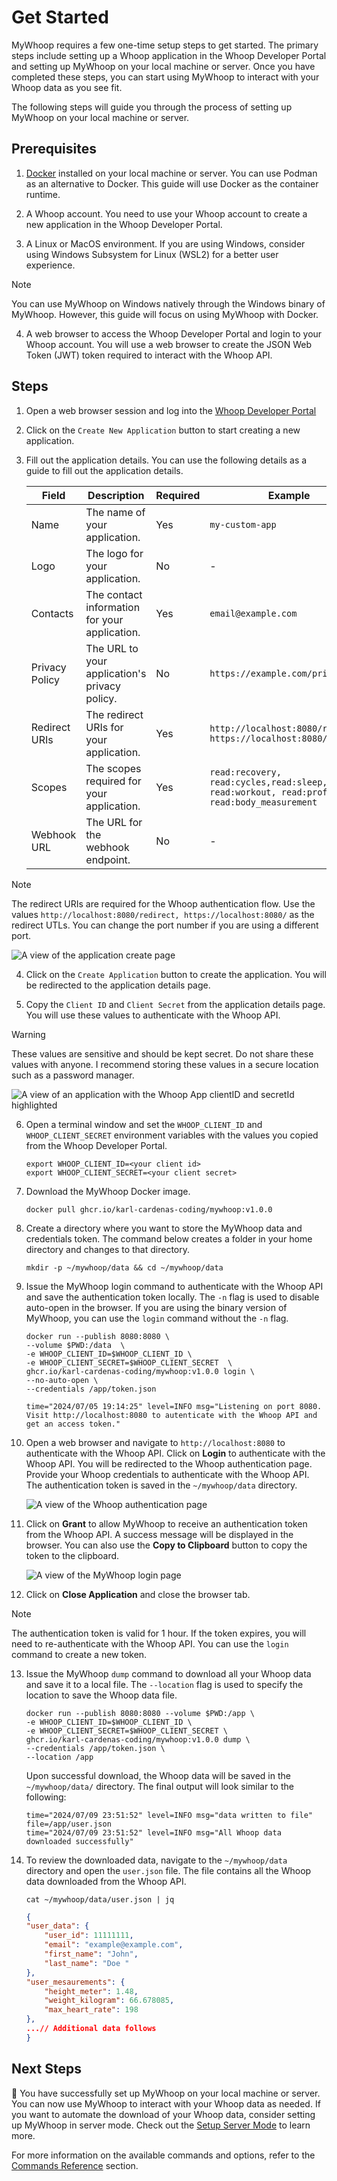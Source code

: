 # Get Started

MyWhoop requires a few one-time setup steps to get started. The primary steps include setting up a Whoop application in the Whoop Developer Portal and setting up MyWhoop on your local machine or server. Once you have completed these steps, you can start using MyWhoop to interact with your Whoop data as you see fit.


The following steps will guide you through the process of setting up MyWhoop on your local machine or server.

## Prerequisites

1. [Docker](https://docs.docker.com/get-docker/) installed on your local machine or server. You can use Podman as an alternative to Docker. This guide will use Docker as the container runtime.

2. A Whoop account. You need to use your Whoop account to create a new application in the Whoop Developer Portal.

3. A Linux or MacOS environment. If you are using Windows, consider using Windows Subsystem for Linux (WSL2) for a better user experience. 

> [!NOTE]
> You can use MyWhoop on Windows natively through the Windows binary of MyWhoop. However, this guide will focus on using MyWhoop with Docker.    

4. A web browser to access the Whoop Developer Portal and login to your Whoop account. You will use a web browser to create the JSON Web Token (JWT) token required to interact with the Whoop API.


## Steps 

1. Open a web browser session and log into the [Whoop Developer Portal](https://developer-dashboard.whoop.com/login) 


2. Click on the `Create New Application` button to start creating a new application.


3. Fill out the application details. You can use the following details as a guide to fill out the application details.


    | Field | Description | Required | Example |
    |---|----|---|--|
    | Name | The name of your application. | Yes | `my-custom-app` |
    | Logo | The logo for your application. | No | - |
    | Contacts | The contact information for your application. | Yes | `email@example.com` |
    | Privacy Policy | The URL to your application's privacy policy. | No | `https://example.com/privacy` |
    | Redirect URIs | The redirect URIs for your application. | Yes | `http://localhost:8080/redirect, https://localhost:8080/redirect` |
    | Scopes | The scopes required for your application. | Yes | `read:recovery, read:cycles,read:sleep, read:workout, read:profile, read:body_measurement` |
    | Webhook URL| The URL for the webhook endpoint. | No | - |

> [!NOTE]
> The redirect URIs are required for the Whoop authentication flow.  Use the values `http://localhost:8080/redirect, https://localhost:8080/` as the redirect UTLs. You can change the port number if you are using a different port.

![A view of the application create page](../static/images/tutorial_1.png)


4. Click on the `Create Application` button to create the application. You will be redirected to the application details page.

5. Copy the `Client ID` and `Client Secret` from the application details page. You will use these values to authenticate with the Whoop API. 

> [!WARNING]
> These values are sensitive and should be kept secret. Do not share these values with anyone. I recommend storing these values in a secure location such as a password manager.


![A view of an application with the Whoop App clientID and secretId highlighted](../static/images/tutorial_2.png)

6. Open a terminal window and set the `WHOOP_CLIENT_ID` and `WHOOP_CLIENT_SECRET` environment variables with the values you copied from the Whoop Developer Portal.


    ```shell
    export WHOOP_CLIENT_ID=<your client id>
    export WHOOP_CLIENT_SECRET=<your client secret>
    ```

7. Download the MyWhoop Docker image.

    ```shell
    docker pull ghcr.io/karl-cardenas-coding/mywhoop:v1.0.0
    ```

8. Create a directory where you want to store the MyWhoop data and credentials token. The command below creates a folder in your home directory and changes to that directory.
    
    ```shell
    mkdir -p ~/mywhoop/data && cd ~/mywhoop/data
    ```

9. Issue the MyWhoop login command to authenticate with the Whoop API and save the authentication token locally. The `-n` flag is used to disable auto-open in the browser.  If you are using the binary version of MyWhoop, you can use the `login` command without the `-n` flag.

    ```shell
    docker run --publish 8080:8080 \
    --volume $PWD:/data  \
    -e WHOOP_CLIENT_ID=$WHOOP_CLIENT_ID \
    -e WHOOP_CLIENT_SECRET=$WHOOP_CLIENT_SECRET  \
    ghcr.io/karl-cardenas-coding/mywhoop:v1.0.0 login \
    --no-auto-open \
    --credentials /app/token.json
    ```

    ```
    time="2024/07/05 19:14:25" level=INFO msg="Listening on port 8080. Visit http://localhost:8080 to autenticate with the Whoop API and get an access token."
    ```

10. Open a web browser and navigate to `http://localhost:8080` to authenticate with the Whoop API. Click on **Login** to authenticate with the Whoop API. You will be redirected to the Whoop authentication page. Provide your Whoop credentials to authenticate with the Whoop API. The authentication token is saved in the `~/mywhoop/data` directory.

    ![A view of the Whoop authentication page](../static/images/tutorial_3.png)

11. Click on **Grant** to allow MyWhoop to receive an authentication token from the Whoop API. A success message will be displayed in the browser. You can also use the **Copy to Clipboard** button to copy the token to the clipboard.

    ![A view of the MyWhoop login page](../static/images/tutorial_4.png)
    
12. Click on **Close Application** and close the browser tab. 

> [!NOTE]
> The authentication token is valid for 1 hour. If the token expires, you will need to re-authenticate with the Whoop API. You can use the `login` command to create a new token. 


13. Issue the MyWhoop `dump` command to download all your Whoop data and save it to a local file. The `--location` flag is used to specify the location to save the Whoop data file. 

    ```shell
    docker run --publish 8080:8080 --volume $PWD:/app \
    -e WHOOP_CLIENT_ID=$WHOOP_CLIENT_ID \
    -e WHOOP_CLIENT_SECRET=$WHOOP_CLIENT_SECRET \
    ghcr.io/karl-cardenas-coding/mywhoop:v1.0.0 dump \
    --credentials /app/token.json \
    --location /app
    ```

    Upon successful download, the Whoop data will be saved in the `~/mywhoop/data/` directory. The final output will look similar to the following:

    ```
    time="2024/07/09 23:51:52" level=INFO msg="data written to file" file=/app/user.json
    time="2024/07/09 23:51:52" level=INFO msg="All Whoop data downloaded successfully"
    ```

14. To review the downloaded data, navigate to the `~/mywhoop/data` directory and open the `user.json` file. The file contains all the Whoop data downloaded from the Whoop API.

    ```shell
    cat ~/mywhoop/data/user.json | jq
    ```

    ```json
    {
    "user_data": {
        "user_id": 11111111,
        "email": "example@example.com",
        "first_name": "John",
        "last_name": "Doe "
    },
    "user_mesaurements": {
        "height_meter": 1.48,
        "weight_kilogram": 66.678085,
        "max_heart_rate": 198
    },
    ...// Additional data follows
    }
    ```



## Next Steps

💪 You have successfully set up MyWhoop on your local machine or server. You can now use MyWhoop to interact with your Whoop data as needed. If you want to automate the download of your Whoop data, consider setting up MyWhoop in server mode. Check out the [Setup Server Mode](./get-started-server-guide.md) to learn more.

For more information on the available commands and options, refer to the [Commands Reference](./commands_reference.md) section. 